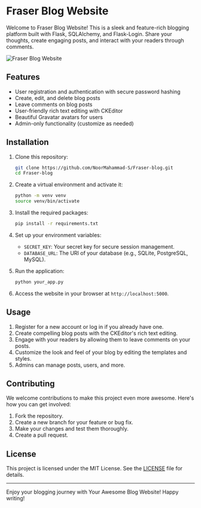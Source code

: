 # Fraser Blog Website

Welcome to Fraser Blog Website! This is a sleek and feature-rich blogging platform built with Flask, SQLAlchemy, and Flask-Login.
Share your thoughts, create engaging posts, and interact with your readers through comments.

![Fraser Blog Website](blog_website_screenshot.png)

## Features

- User registration and authentication with secure password hashing
- Create, edit, and delete blog posts
- Leave comments on blog posts
- User-friendly rich text editing with CKEditor
- Beautiful Gravatar avatars for users
- Admin-only functionality (customize as needed)

## Installation

1. Clone this repository:

   ```bash
   git clone https://github.com/NoorMahammad-S/Fraser-blog.git
   cd Fraser-blog
   ```

2. Create a virtual environment and activate it:

   ```bash
   python -m venv venv
   source venv/bin/activate
   ```

3. Install the required packages:

   ```bash
   pip install -r requirements.txt
   ```

4. Set up your environment variables:

   - `SECRET_KEY`: Your secret key for secure session management.
   - `DATABASE_URL`: The URI of your database (e.g., SQLite, PostgreSQL, MySQL).

5. Run the application:

   ```bash
   python your_app.py
   ```

6. Access the website in your browser at `http://localhost:5000`.

## Usage

1. Register for a new account or log in if you already have one.
2. Create compelling blog posts with the CKEditor's rich text editing.
3. Engage with your readers by allowing them to leave comments on your posts.
4. Customize the look and feel of your blog by editing the templates and styles.
5. Admins can manage posts, users, and more.

## Contributing

We welcome contributions to make this project even more awesome. Here's how you can get involved:

1. Fork the repository.
2. Create a new branch for your feature or bug fix.
3. Make your changes and test them thoroughly.
4. Create a pull request.

## License

This project is licensed under the MIT License. See the [LICENSE](LICENSE) file for details.

---

Enjoy your blogging journey with Your Awesome Blog Website! Happy writing!
```
